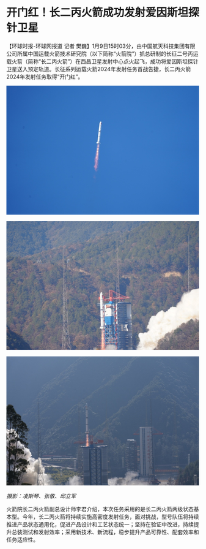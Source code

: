 # 开门红！长二丙火箭成功发射爱因斯坦探针卫星

【环球时报-环球网报道 记者
樊巍】1月9日15时03分，由中国航天科技集团有限公司所属中国运载火箭技术研究院（以下简称“火箭院”）抓总研制的长征二号丙运载火箭（简称“长二丙火箭”）在西昌卫星发射中心点火起飞，成功将爱因斯坦探针卫星送入预定轨道。长征系列运载火箭2024年发射任务首战告捷，长二丙火箭2024年发射任务取得“开门红”。

![b37a87b1c475f663651df8a3cc666ddf.jpg](https://raw.githubusercontent.com/qqhsx/qqnews_image/main/2024/01/09/开门红！长二丙火箭成功发射爱因斯坦探针卫星/b37a87b1c475f663651df8a3cc666ddf.jpg)

![ada482d1a4756746c2baa6f1f9d0dc2e.jpg](https://raw.githubusercontent.com/qqhsx/qqnews_image/main/2024/01/09/开门红！长二丙火箭成功发射爱因斯坦探针卫星/ada482d1a4756746c2baa6f1f9d0dc2e.jpg)

![a430c3b5826beff73fb14b6baa61601b.jpg](https://raw.githubusercontent.com/qqhsx/qqnews_image/main/2024/01/09/开门红！长二丙火箭成功发射爱因斯坦探针卫星/a430c3b5826beff73fb14b6baa61601b.jpg)

 _摄影：凌斯琴、张敬、邱立军_

火箭院长二丙火箭副总设计师李君介绍，本次任务采用的是长二丙火箭两级状态基本型。今年，长二丙火箭将持续实施高密度发射任务，面对挑战，型号队伍将持续推进产品状态通用化，促进产品设计和工艺状态统一；坚持在验证中改进，持续提升总装测试和发射效率；采用新技术、新流程，稳步提升产品可靠性、配套效率和任务适应性。

